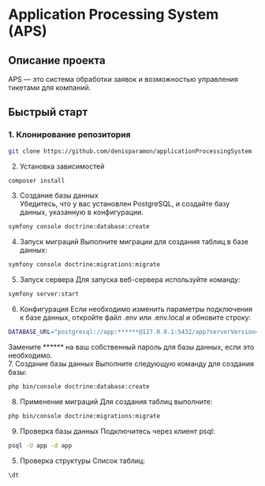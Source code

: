 # Application Processing System (APS)

## Описание проекта
APS — это система обработки заявок и возможностью управления тикетами для компаний.

## Быстрый старт

### 1. Клонирование репозитория
```bash  
git clone https://github.com/denisparamon/applicationProcessingSystem
```

2. Установка зависимостей
```bash
composer install
```  
3. Создание базы данных  
   Убедитесь, что у вас установлен PostgreSQL, и создайте базу данных, указанную в конфигурации.  
```bash
symfony console doctrine:database:create
```  
4. Запуск миграций
   Выполните миграции для создания таблиц в базе данных:
```bash
symfony console doctrine:migrations:migrate
```  
5. Запуск сервера
   Для запуска веб-сервера используйте команду:
```bash
symfony server:start
```  
6. Конфигурация
   Если необходимо изменить параметры подключения к базе данных, откройте файл .env или .env.local и обновите строку:
```bash
DATABASE_URL="postgresql://app:******@127.0.0.1:5432/app?serverVersion=16&charset=utf8"
```  
Замените ****** на ваш собственный пароль для базы данных, если это необходимо.  
7. Создание базы данных
Выполните следующую команду для создания базы:
```bash
php bin/console doctrine:database:create
```  
8. Применение миграций
   Для создания таблиц выполните:
```bash
php bin/console doctrine:migrations:migrate
``` 
9. Проверка базы данных
   Подключитесь через клиент psql:
```bash
psql -U app -d app
``` 

5. Проверка структуры
   Список таблиц:
```bash
\dt
``` 


